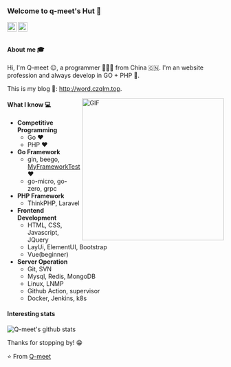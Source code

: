 ###  Welcome to q-meet's Hut 👋

<a href="mailto:meet_happpy@163.com">
  <img align="left" alt="'Gmail" width="22px" src="https://cdn.jsdelivr.net/npm/simple-icons@3.1.0/icons/gmail.svg" />
</a>
<a href="https://twitter.com/Qin96898144">
  <img align="left" alt="'Twitter" width="22px" src="https://cdn.jsdelivr.net/npm/simple-icons@3.1.0/icons/twitter.svg" />
</a>

<br />
<br />


#### About me :mortar_board:

Hi, I'm Q-meet 😉, a programmer 👨🏻‍💻 from China 🇨🇳. I'm an website profession and always develop in GO + PHP 🐘.

This is my blog 🌱: <http://word.czqlm.top>.

<img align="right" alt="GIF" src="https://media.giphy.com/media/iIqmM5tTjmpOB9mpbn/giphy.gif" width="330" />


#### What I know :computer:

- **Competitive Programming**
    - Go ❤
    - PHP ❤
- **Go Framework**
    - gin, beego, <a href="https://github.com/q-meet/MyFrameworkTest">MyFrameworkTest</a> ❤️
    - go-micro, go-zero, grpc
- **PHP Framework**
    - ThinkPHP, Laravel 
- **Frontend Development**
    - HTML, CSS, Javascript, JQuery
    - LayUi, ElementUI, Bootstrap
    - Vue(beginner)
- **Server Operation**
    - Git, SVN
    - Mysql, Redis, MongoDB
    - Linux, LNMP
    - Github Action, supervisor
    - Docker, Jenkins, k8s


#### Interesting stats

![Q-meet's github stats](https://github-readme-stats.vercel.app/api?username=Liwen-Git&show_icons=true&hide_border=true)

Thanks for stopping by! 😁

⭐️ From [Q-meet](https://github.com/q-meet)



<!--
**Liwen-Git/Liwen-Git** is a ✨ _special_ ✨ repository because its `README.md` (this file) appears on your GitHub profile.

Here are some ideas to get you started:

- 🔭 I’m currently working on ...
- 🌱 I’m currently learning ...
- 👯 I’m looking to collaborate on ...
- 🤔 I’m looking for help with ...
- 💬 Ask me about ...
- 📫 How to reach me: ...
- 😄 Pronouns: ...
- ⚡ Fun fact: ...
-->
